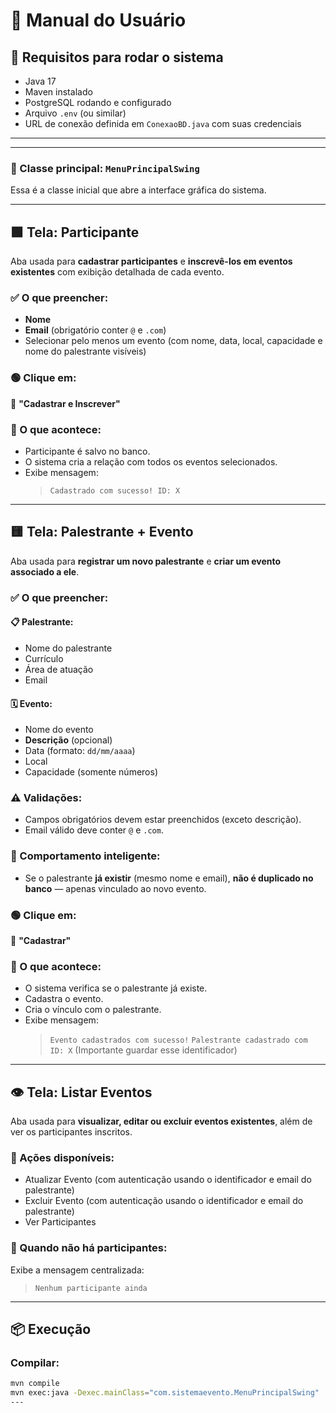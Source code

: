 # 📖 Manual do Usuário

## 🧪 Requisitos para rodar o sistema

- Java 17
- Maven instalado
- PostgreSQL rodando e configurado
- Arquivo `.env` (ou similar)
- URL de conexão definida em `ConexaoBD.java` com suas credenciais

---

---

### 🚀 Classe principal: `MenuPrincipalSwing`

Essa é a classe inicial que abre a interface gráfica do sistema.

---

## 🟩 Tela: **Participante**

Aba usada para **cadastrar participantes** e **inscrevê-los em eventos existentes** com exibição detalhada de cada evento.

### ✅ O que preencher:
- **Nome**
- **Email** (obrigatório conter `@` e `.com`)
- Selecionar pelo menos um evento (com nome, data, local, capacidade e nome do palestrante visíveis)

### 🟢 Clique em:
🔘 **"Cadastrar e Inscrever"**

### 📣 O que acontece:
- Participante é salvo no banco.
- O sistema cria a relação com todos os eventos selecionados.
- Exibe mensagem:
  > `Cadastrado com sucesso! ID: X`

---

## 🟨 Tela: **Palestrante + Evento**

Aba usada para **registrar um novo palestrante** e **criar um evento associado a ele**.

### ✅ O que preencher:

#### 📋 Palestrante:
- Nome do palestrante
- Currículo
- Área de atuação
- Email

#### 🗓️ Evento:
- Nome do evento
- **Descrição** (opcional)
- Data (formato: `dd/mm/aaaa`)
- Local
- Capacidade (somente números)

### ⚠️ Validações:
- Campos obrigatórios devem estar preenchidos (exceto descrição).
- Email válido deve conter `@` e `.com`.

### 🔄 Comportamento inteligente:
- Se o palestrante **já existir** (mesmo nome e email), **não é duplicado no banco** — apenas vinculado ao novo evento.

### 🟢 Clique em:
🔘 **"Cadastrar"**

### 📣 O que acontece:
- O sistema verifica se o palestrante já existe.
- Cadastra o evento.
- Cria o vínculo com o palestrante.
- Exibe mensagem:
  > `Evento cadastrados com sucesso!`
  > `Palestrante cadastrado com ID: X` (Importante guardar esse identificador)

---

## 👁️ Tela: **Listar Eventos**

Aba usada para **visualizar, editar ou excluir eventos existentes**, além de ver os participantes inscritos.

### 📝 Ações disponíveis:
- Atualizar Evento (com autenticação usando o identificador e email do palestrante)
- Excluir Evento (com autenticação usando o identificador e email do palestrante)
- Ver Participantes

### 📣 Quando não há participantes:
Exibe a mensagem centralizada:
> `Nenhum participante ainda`

---

## 📦 Execução

### Compilar:
```bash
mvn compile
mvn exec:java -Dexec.mainClass="com.sistemaevento.MenuPrincipalSwing"
---
